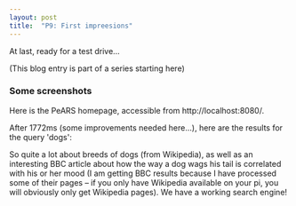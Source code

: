 ```yaml
---
layout: post
title:  "P9: First impreesions"
---
```


At last, ready for a test drive…

(This blog entry is part of a series starting here)

### Some screenshots

Here is the PeARS homepage, accessible from http://localhost:8080/.

After 1772ms (some improvements needed here...), here are the results for the query 'dogs':

So quite a lot about breeds of dogs (from Wikipedia), as well as an interesting BBC article about how the way a dog wags his tail is correlated with his or her mood (I am getting BBC results because I have processed some of their pages – if you only have Wikipedia available on your pi, you will obviously only get Wikipedia pages). We have a working search engine!
